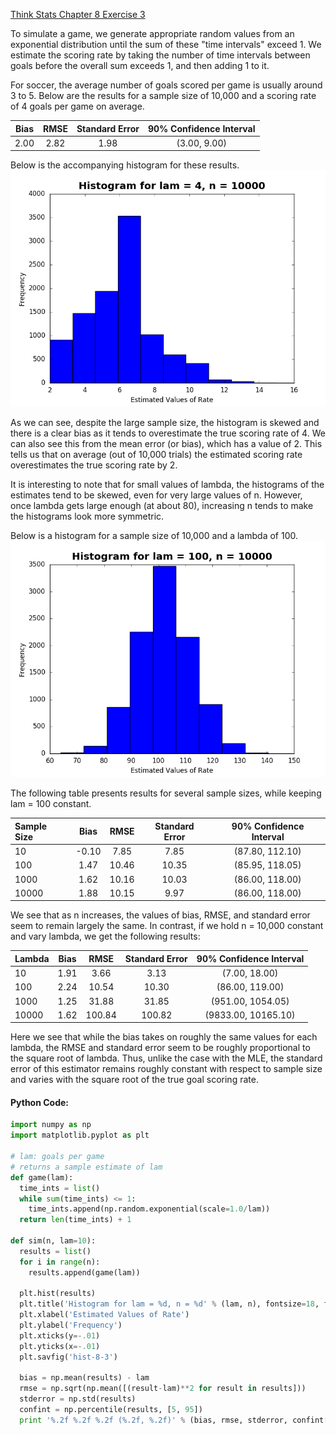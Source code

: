 [Think Stats Chapter 8 Exercise 3](http://greenteapress.com/thinkstats2/html/thinkstats2009.html#toc77)

To simulate a game, we generate appropriate random values from an exponential distribution until the sum of these "time intervals" exceed 1. We estimate the scoring rate by taking the number of time intervals between goals before the overall sum exceeds 1, and then adding 1 to it.

For soccer, the average number of goals scored per game is usually around 3 to 5. Below are the results for a sample size of 10,000 and a scoring rate of 4 goals per game on average.

|Bias|RMSE|Standard Error|90% Confidence Interval|
|:---:|:---:|:---:|:---:|
|2.00|2.82|1.98|(3.00, 9.00)|

Below is the accompanying histogram for these results.
![alt-text](https://github.com/a3huang/dsp/blob/master/img/hist-8-3.png)

As we can see, despite the large sample size, the histogram is skewed and there is a clear bias as it tends to overestimate the true scoring rate of 4. We can also see this from the mean error (or bias), which has a value of 2. This tells us that on average (out of 10,000 trials) the estimated scoring rate overestimates the true scoring rate by 2.

It is interesting to note that for small values of lambda, the histograms of the estimates tend to be skewed, even for very large values of n. However, once lambda gets large enough (at about 80), increasing n tends to make the histograms look more symmetric.

Below is a histogram for a sample size of 10,000 and a lambda of 100.
![alt-text](https://github.com/a3huang/dsp/blob/master/img/hist2-8-3.png)

The following table presents results for several sample sizes, while keeping lam = 100 constant.

|Sample Size|Bias|RMSE|Standard Error|90% Confidence Interval|
|:---|:---:|:---:|:---:|:---:|
|10|-0.10|7.85|7.85|(87.80, 112.10)|
|100|1.47|10.46|10.35|(85.95, 118.05)|
|1000|1.62|10.16|10.03|(86.00, 118.00)|
|10000|1.88|10.15|9.97|(86.00, 118.00)|

We see that as n increases, the values of bias, RMSE, and standard error seem to remain largely the same. In contrast, if we hold n = 10,000 constant and vary lambda, we get the following results:

|Lambda|Bias|RMSE|Standard Error|90% Confidence Interval|
|:---|:---:|:---:|:---:|:---:|
|10|1.91|3.66|3.13|(7.00, 18.00)|
|100|2.24|10.54|10.30|(86.00, 119.00)|
|1000|1.25|31.88|31.85|(951.00, 1054.05)|
|10000|1.62|100.84|100.82|(9833.00, 10165.10)|

Here we see that while the bias takes on roughly the same values for each lambda, the RMSE and standard error seem to be roughly proportional to the square root of lambda. Thus, unlike the case with the MLE, the standard error of this estimator remains roughly constant with respect to sample size and varies with the square root of the true goal scoring rate.

#### Python Code:
```python
import numpy as np
import matplotlib.pyplot as plt

# lam: goals per game                                       
# returns a sample estimate of lam
def game(lam):
  time_ints = list()
  while sum(time_ints) <= 1:
    time_ints.append(np.random.exponential(scale=1.0/lam))
  return len(time_ints) + 1

def sim(n, lam=10):
  results = list()
  for i in range(n):
    results.append(game(lam))
  
  plt.hist(results)
  plt.title('Histogram for lam = %d, n = %d' % (lam, n), fontsize=18, fontweight='bold', y=1.01)
  plt.xlabel('Estimated Values of Rate')
  plt.ylabel('Frequency')
  plt.xticks(y=-.01)
  plt.yticks(x=-.01)
  plt.savfig('hist-8-3')
  
  bias = np.mean(results) - lam
  rmse = np.sqrt(np.mean([(result-lam)**2 for result in results]))
  stderror = np.std(results)
  confint = np.percentile(results, [5, 95])
  print '%.2f %.2f %.2f (%.2f, %.2f)' % (bias, rmse, stderror, confint[0], confint[1])
```
